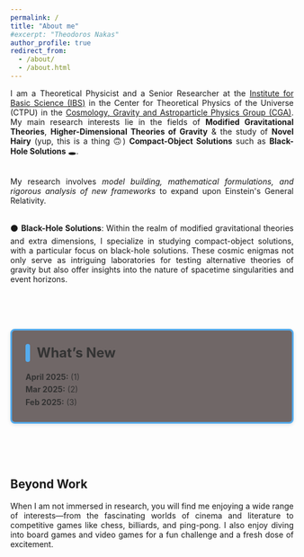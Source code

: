 ```yaml
---
permalink: /
title: "About me"
#excerpt: "Theodoros Nakas"
author_profile: true
redirect_from: 
  - /about/
  - /about.html
---
```


<div align="justify">

I am a Theoretical Physicist and a Senior Researcher at the <a href="https://ibs.re.kr/eng.do">Institute for Basic Science (IBS)</a> in the Center for Theoretical Physics of the Universe (CTPU) in the <a href="https://ibs.re.kr/ctpu-cga/">Cosmology, Gravity and Astroparticle Physics Group (CGA)</a>.
My main research interests lie in the fields of <b>Modified Gravitational Theories</b>, <b>Higher-Dimensional Theories of Gravity</b> & the study of <b>Novel Hairy</b> (yup, this is a thing 🙃) <b>Compact-Object Solutions</b> such as <b>Black-Hole Solutions</b> 🕳️.<br><br>

My research involves <i>model building, mathematical formulations, and rigorous analysis of new frameworks</i> to expand upon Einstein's General Relativity.<br><br>

⚫ <b>Black-Hole Solutions</b>:
Within the realm of modified gravitational theories and extra dimensions, I specialize in studying compact-object solutions, with a particular focus on black-hole solutions. These cosmic enigmas not only serve as intriguing laboratories for testing alternative theories of gravity but also offer insights into the nature of spacetime singularities and event horizons.

</div>

<br>
<br>

<!-- What’s New Section -->
<section id="whats-new" style="max-width: 600px; margin: 2rem auto; border: 3px solid #55acee; border-radius: 8px; padding: 1.5rem; background-color:rgb(112, 103, 103); box-shadow: 0 2px 6px rgba(0, 0, 0, 0.1);">
  <header style="display: flex; align-items: center; margin-bottom: 1rem;">
    <span style="display: inline-block; width: 8px; height: 32px; background-color: #55acee; margin-right: 0.75rem; border-radius: 4px;"></span>
    <h2 style="margin: 0; font-size: 1.5rem; color: #333333;;">What’s New</h2>
  </header>
  <ul style="list-style: none; padding: 0; margin: 0; line-height: 1.6; color: #333333;">
    <li>
      <strong>April 2025:</strong> (1)
    </li>
    <li>
      <strong>Mar 2025:</strong> (2)
    </li>
    <li>
      <strong>Feb 2025:</strong> (3)
    </li>
  </ul>
</section>

<br>
<br>


<!--------------------->

<div align="justify">

<h2> Beyond Work </h2>

When I am not immersed in research, you will find me enjoying a wide range of interests—from the fascinating worlds of cinema and literature to competitive games like chess, billiards, and ping-pong. I also enjoy diving into board games and video games for a fun challenge and a fresh dose of excitement.

</div>
